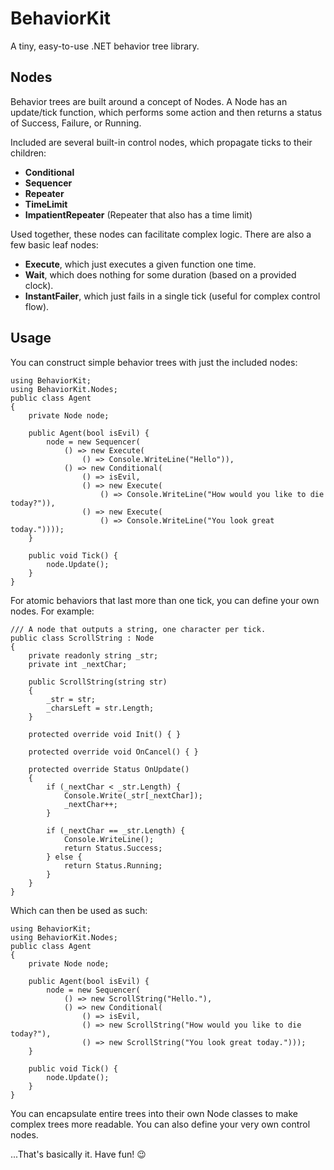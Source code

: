 # BehaviorKit

A tiny, easy-to-use .NET behavior tree library.

## Nodes
Behavior trees are built around a concept of Nodes. A Node has an update/tick function, which performs some action and then returns a status of Success, Failure, or Running.

Included are several built-in control nodes, which propagate ticks to their children:
- **Conditional**
- **Sequencer**
- **Repeater**
- **TimeLimit**
- **ImpatientRepeater** (Repeater that also has a time limit)

Used together, these nodes can facilitate complex logic. There are also a few basic leaf nodes:
- **Execute**, which just executes a given function one time.
- **Wait**, which does nothing for some duration (based on a provided clock).
- **InstantFailer**, which just fails in a single tick (useful for complex control flow).

## Usage
You can construct simple behavior trees with just the included nodes:
```
using BehaviorKit;
using BehaviorKit.Nodes;
public class Agent
{
    private Node node;
    
    public Agent(bool isEvil) {
        node = new Sequencer(
            () => new Execute(
                () => Console.WriteLine("Hello")),
            () => new Conditional(
                () => isEvil,
                () => new Execute(
                    () => Console.WriteLine("How would you like to die today?")),
                () => new Execute(
                    () => Console.WriteLine("You look great today."))));
    }
    
    public void Tick() {
        node.Update();
    }
}
```

For atomic behaviors that last more than one tick, you can define your own nodes. For example:
```
/// A node that outputs a string, one character per tick.
public class ScrollString : Node
{
    private readonly string _str;
    private int _nextChar;

    public ScrollString(string str)
    {
        _str = str;
        _charsLeft = str.Length;
    }

    protected override void Init() { }

    protected override void OnCancel() { }

    protected override Status OnUpdate()
    {
        if (_nextChar < _str.Length) {
            Console.Write(_str[_nextChar]);
            _nextChar++;
        }

        if (_nextChar == _str.Length) {
            Console.WriteLine();
            return Status.Success;
        } else {
            return Status.Running;
        }
    }
}
```

Which can then be used as such:
```
using BehaviorKit;
using BehaviorKit.Nodes;
public class Agent
{
    private Node node;
    
    public Agent(bool isEvil) {
        node = new Sequencer(
            () => new ScrollString("Hello."),
            () => new Conditional(
                () => isEvil,
                () => new ScrollString("How would you like to die today?"),
                () => new ScrollString("You look great today.")));
    }
    
    public void Tick() {
        node.Update();
    }
}
```

You can encapsulate entire trees into their own Node classes to make complex trees more readable. You can also define your very own control nodes.

...That's basically it. Have fun! 😉

